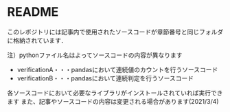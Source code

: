 # README
このレポジトリには記事内で使用されたソースコードが章節番号と同じフォルダに格納されています．

注）pythonファイル名はよってソースコードの内容が異なります
- verificationA・・・pandasにおいて連続値のカウントを行うソースコード
- verificationB・・・pandasにおいて連続判定を行うソースコード

各ソースコードにおいて必要なライブラリがインストールされていれば実行できます
また、記事やソースコードの内容は変更される場合があります(2021/3/4)
